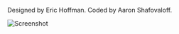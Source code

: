Designed by Eric Hoffman.
Coded by Aaron Shafovaloff.

![Screenshot](https://raw.github.com/aaronshaf/Kelvin/master/screenshot.png)